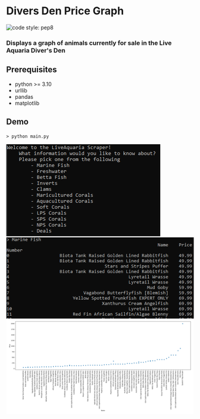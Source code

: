 # Divers Den Price Graph
![code style: pep8](https://img.shields.io/badge/code%20style-autopep8-blue)
### Displays a graph of animals currently for sale in the Live Aquaria Diver's Den

## Prerequisites
- python >= 3.10  
- urllib
- pandas
- matplotlib

## Demo
`> python main.py`

![prompt](./_images/demoPrompt.png)
![list](./_images/demoData.png)
![graph](./_images/demoGraph.png)

